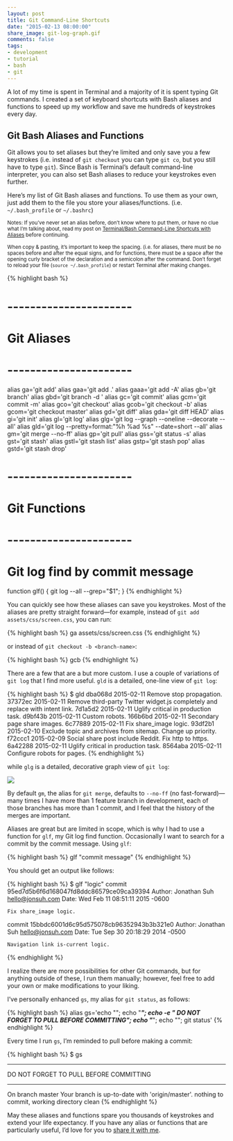 ```yaml
---
layout: post
title: Git Command-Line Shortcuts
date: "2015-02-13 08:00:00"
share_image: git-log-graph.gif
comments: false
tags:
- development
- tutorial
- bash
- git
---
```


A lot of my time is spent in Terminal and a majority of it is spent typing Git commands. I created a set of keyboard shortcuts with Bash aliases and functions to speed up my workflow and save me hundreds of keystrokes every day.

<!--more-->

## Git Bash Aliases and Functions

Git allows you to set aliases but they’re limited and only save you a few keystrokes (i.e. instead of `git checkout` you can type `git co`, but you still have to type `git`). Since Bash is Terminal’s default command-line interpreter, you can also set Bash aliases to reduce your keystrokes even further.

Here’s my list of Git Bash aliases and functions. To use them as your own, just add them to the file you store your aliases/functions. (i.e. `~/.bash_profile` or `~/.bashrc`)

<small>Notes: If you’ve never set an alias before, don’t know where to put them, or have no clue what I’m talking about, read my post on <a href="/blog/bash-command-line-shortcuts/" target="_blank">Terminal/Bash Command-Line Shortcuts with Aliases</a> before continuing.</small>

<small>When copy & pasting, it’s important to keep the spacing. (i.e. for aliases, there must be no spaces before and after the equal signs, and for functions, there must be a space after the opening curly bracket of the declaration and a semicolon after the command. Don’t forget to reload your file (`source ~/.bash_profile`) or restart Terminal after making changes.</small>

{% highlight bash %}
# ----------------------
# Git Aliases
# ----------------------
alias ga='git add'
alias gaa='git add .'
alias gaaa='git add -A'
alias gb='git branch'
alias gbd='git branch -d '
alias gc='git commit'
alias gcm='git commit -m'
alias gco='git checkout'
alias gcob='git checkout -b'
alias gcom='git checkout master'
alias gd='git diff'
alias gda='git diff HEAD'
alias gi='git init'
alias gl='git log'
alias glg='git log --graph --oneline --decorate --all'
alias gld='git log --pretty=format:"%h %ad %s" --date=short --all'
alias gm='git merge --no-ff'
alias gp='git pull'
alias gss='git status -s'
alias gst='git stash'
alias gstl='git stash list'
alias gstp='git stash pop'
alias gstd='git stash drop'

# ----------------------
# Git Functions
# ----------------------
# Git log find by commit message
function glf() { git log --all --grep="$1"; }
{% endhighlight %}

You can quickly see how these aliases can save you keystrokes. Most of the aliases are pretty straight forward—for example, instead of `git add assets/css/screen.css`, you can run:

{% highlight bash %}
ga assets/css/screen.css
{% endhighlight %}

or instead of `git checkout -b <branch-name>`:

{% highlight bash %}
gcb <branch-name>
{% endhighlight %}

There are a few that are a but more custom. I use a couple of variations of `git log` that I find more useful. `gld` is a detailed, one-line view of `git log`:

{% highlight bash %}
$ gld
dba068d 2015-02-11 Remove stop propagation.
37372ec 2015-02-11 Remove third-party Twitter widget.js completely and replace with intent link.
7d1a5d2 2015-02-11 Uglify critical in production task.
d9bf43b 2015-02-11 Custom robots.
166b6bd 2015-02-11 Secondary page share images.
6c77889 2015-02-11 Fix share_image logic.
93df2b1 2015-02-10 Exclude topic and archives from sitemap. Change up priority.
f72ccc1 2015-02-09 Social share post include Reddit. Fix http to https.
6a42288 2015-02-11 Uglify critical in production task.
8564aba 2015-02-11 Configure robots for pages.
{% endhighlight %}

while `glg` is a detailed, decorative graph view of `git log`:

![](/assets/images/blog/git-command-line-shortcuts/git-log-graph.gif)

By default `gm`, the alias for `git merge`, defaults to `--no-ff` (no fast-forward)—many times I have more than 1 feature branch in development, each of those branches has more than 1 commit, and I feel that the history of the merges are important.

Aliases are great but are limited in scope, which is why I had to use a function for `glf`, my Git log find function. Occasionally I want to search for a commit by the commit message. Using `glf`:

{% highlight bash %}
glf "commit message"
{% endhighlight %}

You should get an output like follows:

{% highlight bash %}
$ glf "logic"
commit 95ed7d5b6f6d168047fd8ddc86579ce09ca39394
Author: Jonathan Suh <hello@jonsuh.com>
Date:   Wed Feb 11 08:51:11 2015 -0600

    Fix share_image logic.

commit 15bbdc6001d6c95d575078cb96352943b3b321e0
Author: Jonathan Suh <hello@jonsuh.com>
Date:   Tue Sep 30 20:18:29 2014 -0500

    Navigation link is-current logic.
{% endhighlight %}

I realize there are more possibilities for other Git commands, but for anything outside of these, I run them manually; however, feel free to add your own or make modifications to your liking.

I’ve personally enhanced `gs`, my alias for `git status`, as follows:

{% highlight bash %}
alias gs='echo ""; echo "*********************************************"; echo -e "   DO NOT FORGET TO PULL BEFORE COMMITTING"; echo "*********************************************"; echo ""; git status'
{% endhighlight %}

Every time I run `gs`, I’m reminded to pull before making a commit:

{% highlight bash %}
$ gs
 
*********************************************
   DO NOT FORGET TO PULL BEFORE COMMITTING
*********************************************
 
On branch master
Your branch is up-to-date with 'origin/master'.
nothing to commit, working directory clean
{% endhighlight %}

May these aliases and functions spare you thousands of keystrokes and extend your life expectancy. If you have any alias or functions that are particularly useful, I’d love for you to <a href="/contact/">share it with me</a>.